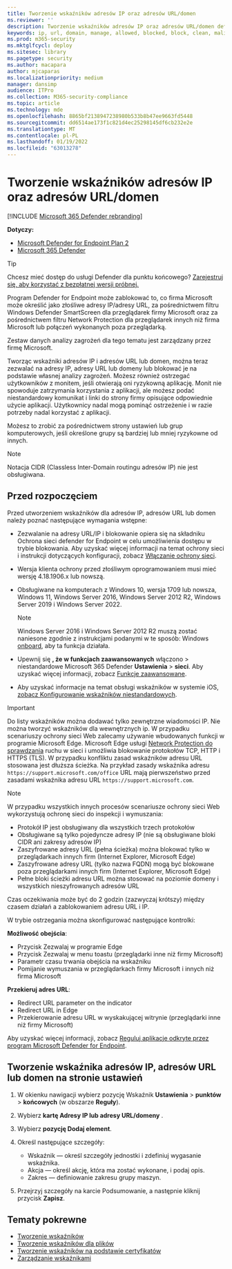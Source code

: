 ```yaml
---
title: Tworzenie wskaźników adresów IP oraz adresów URL/domen
ms.reviewer: ''
description: Tworzenie wskaźników adresów IP oraz adresów URL/domen definiujące wykrywanie, zapobieganie i wykluczenie jednostek.
keywords: ip, url, domain, manage, allowed, blocked, block, clean, malicious, file hash, ip address, urls, domain
ms.prod: m365-security
ms.mktglfcycl: deploy
ms.sitesec: library
ms.pagetype: security
ms.author: macapara
author: mjcaparas
ms.localizationpriority: medium
manager: dansimp
audience: ITPro
ms.collection: M365-security-compliance
ms.topic: article
ms.technology: mde
ms.openlocfilehash: 8865bf2138947238980b533b8b47ee9663fd5448
ms.sourcegitcommit: dd6514ae173f1c821d4ec25298145df6cb232e2e
ms.translationtype: MT
ms.contentlocale: pl-PL
ms.lasthandoff: 01/19/2022
ms.locfileid: "63013278"
---
```

# <a name="create-indicators-for-ips-and-urlsdomains"></a>Tworzenie wskaźników adresów IP oraz adresów URL/domen

[!INCLUDE [Microsoft 365 Defender rebranding](../../includes/microsoft-defender.md)]

**Dotyczy:**
- [Microsoft Defender for Endpoint Plan 2](https://go.microsoft.com/fwlink/p/?linkid=2154037)
- [Microsoft 365 Defender](https://go.microsoft.com/fwlink/?linkid=2118804)

> [!TIP]
> Chcesz mieć dostęp do usługi Defender dla punktu końcowego? [Zarejestruj się, aby korzystać z bezpłatnej wersji próbnej.](https://www.microsoft.com/WindowsForBusiness/windows-atp?ocid=docs-wdatp-automationexclusionlist-abovefoldlink)

Program Defender for Endpoint może zablokować to, co firma Microsoft może określić jako złośliwe adresy IP/adresy URL, za pośrednictwem filtru Windows Defender SmartScreen dla przeglądarek firmy Microsoft oraz za pośrednictwem filtru Network Protection dla przeglądarek innych niż firma Microsoft lub połączeń wykonanych poza przeglądarką.

Zestaw danych analizy zagrożeń dla tego tematu jest zarządzany przez firmę Microsoft.

Tworząc wskaźniki adresów IP i adresów URL lub domen, można teraz zezwalać na adresy IP, adresy URL lub domeny lub blokować je na podstawie własnej analizy zagrożeń. Możesz również ostrzegać użytkowników z monitem, jeśli otwierają oni ryzykowną aplikację. Monit nie spowoduje zatrzymania korzystania z aplikacji, ale możesz podać niestandardowy komunikat i linki do strony firmy opisujące odpowiednie użycie aplikacji. Użytkownicy nadal mogą pominąć ostrzeżenie i w razie potrzeby nadal korzystać z aplikacji.

Możesz to zrobić za pośrednictwem strony ustawień lub grup komputerowych, jeśli określone grupy są bardziej lub mniej ryzykowne od innych.

> [!NOTE]
> Notacja CIDR (Classless Inter-Domain routingu adresów IP) nie jest obsługiwana.

## <a name="before-you-begin"></a>Przed rozpoczęciem

Przed utworzeniem wskaźników dla adresów IP, adresów URL lub domen należy poznać następujące wymagania wstępne:

- Zezwalanie na adresy URL/IP i blokowanie opiera się na składniku Ochrona sieci defender for Endpoint w celu umożliwienia dostępu w trybie blokowania. Aby uzyskać więcej informacji na temat ochrony sieci i instrukcji dotyczących konfiguracji, zobacz [Włączanie ochrony sieci](enable-network-protection.md).
- Wersja klienta ochrony przed złośliwym oprogramowaniem musi mieć wersję 4.18.1906.x lub nowszą. 
- Obsługiwane na komputerach z Windows 10, wersja 1709 lub nowsza, Windows 11, Windows Server 2016, Windows Server 2012 R2, Windows Server 2019 i Windows Server 2022.

    > [!NOTE]
    > Windows Server 2016 i Windows Server 2012 R2 muszą zostać naniesone zgodnie z instrukcjami podanymi w te sposób: Windows [onboard](configure-server-endpoints.md#windows-server-2012-r2-and-windows-server-2016), aby ta funkcja działała.

- Upewnij się **, że w funkcjach zaawansowanych** włączono  \> niestandardowe Microsoft 365 Defender **Ustawienia** \> **sieci**. Aby uzyskać więcej informacji, zobacz [Funkcje zaawansowane](advanced-features.md).
- Aby uzyskać informacje na temat obsługi wskaźników w systemie iOS, [zobacz Konfigurowanie wskaźników niestandardowych](/microsoft-365/security/defender-endpoint/ios-configure-features#configure-custom-indicators).

> [!IMPORTANT]
> Do listy wskaźników można dodawać tylko zewnętrzne wiadomości IP. Nie można tworzyć wskaźników dla wewnętrznych ip.
> W przypadku scenariuszy ochrony sieci Web zalecamy używanie wbudowanych funkcji w programie Microsoft Edge. Microsoft Edge usługi [Network Protection do sprawdzania](network-protection.md) ruchu w sieci i umożliwia blokowanie protokołów TCP, HTTP i HTTPS (TLS).
> W przypadku konfliktu zasad wskaźników adresu URL stosowana jest dłuższa ścieżka. Na przykład zasady wskaźnika adresu `https://support.microsoft.com/office` URL mają pierwszeństwo przed zasadami wskaźnika adresu URL `https://support.microsoft.com`.

> [!NOTE]
> W przypadku wszystkich innych procesów scenariusze ochrony sieci Web wykorzystują ochronę sieci do inspekcji i wymuszania:
>
> - Protokół IP jest obsługiwany dla wszystkich trzech protokołów
> - Obsługiwane są tylko pojedyncze adresy IP (nie są obsługiwane bloki CIDR ani zakresy adresów IP)
> - Zaszyfrowane adresy URL (pełna ścieżka) można blokować tylko w przeglądarkach innych firm (Internet Explorer, Microsoft Edge)
> - Zaszyfrowane adresy URL (tylko nazwa FQDN) mogą być blokowane poza przeglądarkami innych firm (Internet Explorer, Microsoft Edge)
> - Pełne bloki ścieżki adresu URL można stosować na poziomie domeny i wszystkich nieszyfrowanych adresów URL
>
> Czas oczekiwania może być do 2 godzin (zazwyczaj krótszy) między czasem działań a zablokowaniem adresu URL i IP.

W trybie ostrzegania można skonfigurować następujące kontrolki:

**Możliwość obejścia**:

- Przycisk Zezwalaj w programie Edge
- Przycisk Zezwalaj w menu toastu (przeglądarki inne niż firmy Microsoft)
- Parametr czasu trwania obejścia na wskaźniku
- Pomijanie wymuszania w przeglądarkach firmy Microsoft i innych niż firma Microsoft

**Przekieruj adres URL**:

- Redirect URL parameter on the indicator
- Redirect URL in Edge
- Przekierowanie adresu URL w wyskakującej witrynie (przeglądarki inne niż firmy Microsoft)

Aby uzyskać więcej informacji, zobacz [Reguluj aplikacje odkryte przez program Microsoft Defender for Endpoint](/cloud-app-security/mde-govern).

## <a name="create-an-indicator-for-ips-urls-or-domains-from-the-settings-page"></a>Tworzenie wskaźnika adresów IP, adresów URL lub domen na stronie ustawień

1. W okienku nawigacji wybierz pozycję Wskaźnik **Ustawienia** \> **punktów** \> **końcowych** (w obszarze **Reguły**).

2. Wybierz **kartę Adresy IP lub adresy URL/domeny** .

3. Wybierz **pozycję Dodaj element**.

4. Określ następujące szczegóły:
   - Wskaźnik — określ szczegóły jednostki i zdefiniuj wygasanie wskaźnika.
   - Akcja — określ akcję, która ma zostać wykonane, i podaj opis.
   - Zakres — definiowanie zakresu grupy maszyn.

5. Przejrzyj szczegóły na karcie Podsumowanie, a następnie kliknij przycisk **Zapisz**.

## <a name="related-topics"></a>Tematy pokrewne

- [Tworzenie wskaźników](manage-indicators.md)
- [Tworzenie wskaźników dla plików](indicator-file.md)
- [Tworzenie wskaźników na podstawie certyfikatów](indicator-certificates.md)
- [Zarządzanie wskaźnikami](indicator-manage.md)
